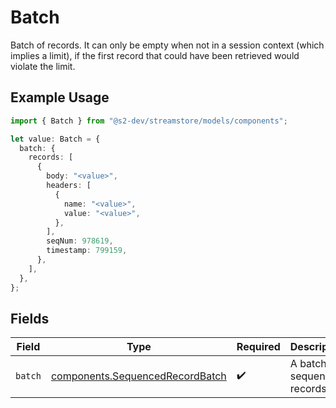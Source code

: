 # Batch

Batch of records.
It can only be empty when not in a session context (which implies a limit),
if the first record that could have been retrieved would violate the limit.

## Example Usage

```typescript
import { Batch } from "@s2-dev/streamstore/models/components";

let value: Batch = {
  batch: {
    records: [
      {
        body: "<value>",
        headers: [
          {
            name: "<value>",
            value: "<value>",
          },
        ],
        seqNum: 978619,
        timestamp: 799159,
      },
    ],
  },
};
```

## Fields

| Field                                                                              | Type                                                                               | Required                                                                           | Description                                                                        |
| ---------------------------------------------------------------------------------- | ---------------------------------------------------------------------------------- | ---------------------------------------------------------------------------------- | ---------------------------------------------------------------------------------- |
| `batch`                                                                            | [components.SequencedRecordBatch](../../models/components/sequencedrecordbatch.md) | :heavy_check_mark:                                                                 | A batch of sequenced records.                                                      |